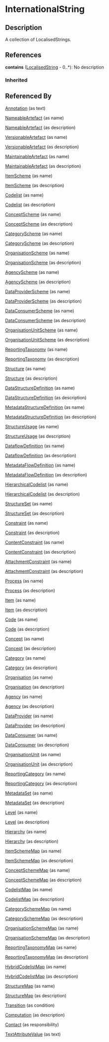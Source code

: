 
# InternationalString





## Description

A collection of LocalisedStrings.




## References

**contains** ([LocalisedString](LocalisedString.md) - 0..*): No description

### Inherited



## Referenced By

[Annotation](Annotation.md) (as text)

[NameableArtefact](NameableArtefact.md) (as name)

[NameableArtefact](NameableArtefact.md) (as description)

[VersionableArtefact](VersionableArtefact.md) (as name)

[VersionableArtefact](VersionableArtefact.md) (as description)

[MaintainableArtefact](MaintainableArtefact.md) (as name)

[MaintainableArtefact](MaintainableArtefact.md) (as description)

[ItemScheme](ItemScheme.md) (as name)

[ItemScheme](ItemScheme.md) (as description)

[Codelist](../Codelist/Codelist.md) (as name)

[Codelist](../Codelist/Codelist.md) (as description)

[ConceptScheme](../ConceptScheme/ConceptScheme.md) (as name)

[ConceptScheme](../ConceptScheme/ConceptScheme.md) (as description)

[CategoryScheme](../CategoryScheme/CategoryScheme.md) (as name)

[CategoryScheme](../CategoryScheme/CategoryScheme.md) (as description)

[OrganisationScheme](OrganisationScheme.md) (as name)

[OrganisationScheme](OrganisationScheme.md) (as description)

[AgencyScheme](AgencyScheme.md) (as name)

[AgencyScheme](AgencyScheme.md) (as description)

[DataProviderScheme](DataProviderScheme.md) (as name)

[DataProviderScheme](DataProviderScheme.md) (as description)

[DataConsumerScheme](DataConsumerScheme.md) (as name)

[DataConsumerScheme](DataConsumerScheme.md) (as description)

[OrganisationUnitScheme](OrganisationUnitScheme.md) (as name)

[OrganisationUnitScheme](OrganisationUnitScheme.md) (as description)

[ReportingTaxonomy](../CategoryScheme/ReportingTaxonomy.md) (as name)

[ReportingTaxonomy](../CategoryScheme/ReportingTaxonomy.md) (as description)

[Structure](Structure.md) (as name)

[Structure](Structure.md) (as description)

[DataStructureDefinition](../DataStructure/DataStructureDefinition.md) (as name)

[DataStructureDefinition](../DataStructure/DataStructureDefinition.md) (as description)

[MetadataStructureDefinition](../MetadataStructure/MetadataStructureDefinition.md) (as name)

[MetadataStructureDefinition](../MetadataStructure/MetadataStructureDefinition.md) (as description)

[StructureUsage](StructureUsage.md) (as name)

[StructureUsage](StructureUsage.md) (as description)

[DataflowDefinition](../DataStructure/DataflowDefinition.md) (as name)

[DataflowDefinition](../DataStructure/DataflowDefinition.md) (as description)

[MetadataFlowDefinition](../MetadataStructure/MetadataFlowDefinition.md) (as name)

[MetadataFlowDefinition](../MetadataStructure/MetadataFlowDefinition.md) (as description)

[HierarchicalCodelist](../Codelist/HierarchicalCodelist.md) (as name)

[HierarchicalCodelist](../Codelist/HierarchicalCodelist.md) (as description)

[StructureSet](../Mapping/StructureSet.md) (as name)

[StructureSet](../Mapping/StructureSet.md) (as description)

[Constraint](../Registry/Constraint.md) (as name)

[Constraint](../Registry/Constraint.md) (as description)

[ContentConstraint](../Registry/ContentConstraint.md) (as name)

[ContentConstraint](../Registry/ContentConstraint.md) (as description)

[AttachmentConstraint](../Registry/AttachmentConstraint.md) (as name)

[AttachmentConstraint](../Registry/AttachmentConstraint.md) (as description)

[Process](../Process/Process.md) (as name)

[Process](../Process/Process.md) (as description)

[Item](Item.md) (as name)

[Item](Item.md) (as description)

[Code](../Codelist/Code.md) (as name)

[Code](../Codelist/Code.md) (as description)

[Concept](../ConceptScheme/Concept.md) (as name)

[Concept](../ConceptScheme/Concept.md) (as description)

[Category](../CategoryScheme/Category.md) (as name)

[Category](../CategoryScheme/Category.md) (as description)

[Organisation](Organisation.md) (as name)

[Organisation](Organisation.md) (as description)

[Agency](Agency.md) (as name)

[Agency](Agency.md) (as description)

[DataProvider](DataProvider.md) (as name)

[DataProvider](DataProvider.md) (as description)

[DataConsumer](DataConsumer.md) (as name)

[DataConsumer](DataConsumer.md) (as description)

[OrganisationUnit](OrganisationUnit.md) (as name)

[OrganisationUnit](OrganisationUnit.md) (as description)

[ReportingCategory](../CategoryScheme/ReportingCategory.md) (as name)

[ReportingCategory](../CategoryScheme/ReportingCategory.md) (as description)

[MetadataSet](../MetadataStructure/MetadataSet.md) (as name)

[MetadataSet](../MetadataStructure/MetadataSet.md) (as description)

[Level](../Codelist/Level.md) (as name)

[Level](../Codelist/Level.md) (as description)

[Hierarchy](../Codelist/Hierarchy.md) (as name)

[Hierarchy](../Codelist/Hierarchy.md) (as description)

[ItemSchemeMap](../Mapping/ItemSchemeMap.md) (as name)

[ItemSchemeMap](../Mapping/ItemSchemeMap.md) (as description)

[ConceptSchemeMap](../Mapping/ConceptSchemeMap.md) (as name)

[ConceptSchemeMap](../Mapping/ConceptSchemeMap.md) (as description)

[CodelistMap](../Mapping/CodelistMap.md) (as name)

[CodelistMap](../Mapping/CodelistMap.md) (as description)

[CategorySchemeMap](../Mapping/CategorySchemeMap.md) (as name)

[CategorySchemeMap](../Mapping/CategorySchemeMap.md) (as description)

[OrganisationSchemeMap](../Mapping/OrganisationSchemeMap.md) (as name)

[OrganisationSchemeMap](../Mapping/OrganisationSchemeMap.md) (as description)

[ReportingTaxonomyMap](../Mapping/ReportingTaxonomyMap.md) (as name)

[ReportingTaxonomyMap](../Mapping/ReportingTaxonomyMap.md) (as description)

[HybridCodelistMap](../Mapping/HybridCodelistMap.md) (as name)

[HybridCodelistMap](../Mapping/HybridCodelistMap.md) (as description)

[StructureMap](../Mapping/StructureMap.md) (as name)

[StructureMap](../Mapping/StructureMap.md) (as description)

[Transition](../Process/Transition.md) (as condition)

[Computation](../Process/Computation.md) (as description)

[Contact](Contact.md) (as responsibility)

[TextAttributeValue](../MetadataStructure/TextAttributeValue.md) (as text)


